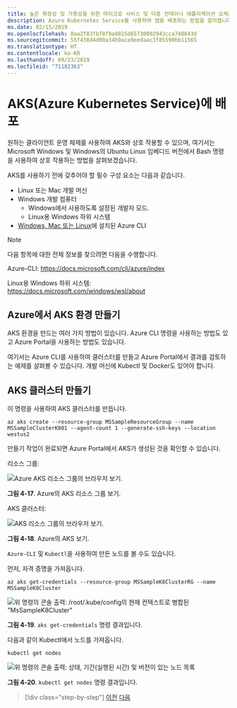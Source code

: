 ```yaml
---
title: 높은 확장성 및 가용성을 위한 마이크로 서비스 및 다중 컨테이너 애플리케이션 오케스트레이션
description: Azure Kubernetes Service를 사용하여 앱을 배포하는 방법을 알아봅니다.
ms.date: 02/15/2019
ms.openlocfilehash: 0aa2f83fbf8f9a8815d65730002943cca748643d
ms.sourcegitcommit: 55f438d4d00a34b9aca9eedaac3f85590bb11565
ms.translationtype: HT
ms.contentlocale: ko-KR
ms.lasthandoff: 09/23/2019
ms.locfileid: "71182363"
---
```

# <a name="deploy-to-azure-kubernetes-service-aks"></a>AKS(Azure Kubernetes Service)에 배포

원하는 클라이언트 운영 체제를 사용하여 AKS와 상호 작용할 수 있으며, 여기서는 Microsoft Windows 및 Windows의 Ubuntu Linux 임베디드 버전에서 Bash 명령을 사용하여 상호 작용하는 방법을 살펴보겠습니다.

AKS를 사용하기 전에 갖추어야 할 필수 구성 요소는 다음과 같습니다.

- Linux 또는 Mac 개발 머신
- Windows 개발 컴퓨터
  - Windows에서 사용하도록 설정된 개발자 모드.
  - Linux용 Windows 하위 시스템
- [Windows, Mac 또는 Linux](https://docs.microsoft.com/cli/azure/install-azure-cli)에 설치된 Azure CLI

> [!NOTE]
> 다음 항목에 대한 전체 정보를 찾으려면 다음을 수행합니다.
>
> Azure-CLI: <https://docs.microsoft.com/cli/azure/index>
>
> Linux용 Windows 하위 시스템: <https://docs.microsoft.com/windows/wsl/about>

## <a name="create-the-aks-environment-in-azure"></a>Azure에서 AKS 환경 만들기

AKS 환경을 만드는 여러 가지 방법이 있습니다. Azure CLI 명령을 사용하는 방법도 있고 Azure Portal을 사용하는 방법도 있습니다.

여기서는 Azure CLI를 사용하여 클러스터를 만들고 Azure Portal에서 결과를 검토하는 예제를 살펴볼 수 있습니다. 개발 머신에 Kubectl 및 Docker도 있어야 합니다.  

## <a name="create-the-aks-cluster"></a>AKS 클러스터 만들기

이 명령을 사용하여 AKS 클러스터를 만듭니다.

```console
az aks create --resource-group MSSampleResourceGroup --name MSSampleClusterK801 --agent-count 1 --generate-ssh-keys --location westus2
```

만들기 작업이 완료되면 Azure Portal에서 AKS가 생성된 것을 확인할 수 있습니다.

리소스 그룹:

![Azure AKS 리소스 그룹의 브라우저 보기.](media/aks-resource-group-view.png)

**그림 4-17**. Azure의 AKS 리소스 그룹 보기.

AKS 클러스터:

![AKS 리소스 그룹의 브라우저 보기.](media/aks-cluster-view.png)

**그림 4-18**. Azure의 AKS 보기.

`Azure-CLI` 및 `Kubectl`을 사용하여 만든 노드를 볼 수도 있습니다.

먼저, 자격 증명을 가져옵니다.

```console
az aks get-credentials --resource-group MSSampleK8ClusterRG --name MSSampleK8Cluster
```

![위 명령의 콘솔 출력: /root/.kube/config의 현재 컨텍스트로 병합된 "MsSampleK8Cluster"](media/get-credentials-command-result.png)

**그림 4-19**. `aks get-credentials` 명령 결과입니다.

다음과 같이 Kubectl에서 노드를 가져옵니다.

```console
kubectl get nodes
```

![위 명령의 콘솔 출력: 상태, 기간(실행된 시간) 및 버전이 있는 노드 목록](media/kubectl-get-nodes-command-result.png)

**그림 4-20**. `kubectl get nodes` 명령 결과입니다.

>[!div class="step-by-step"]
>[이전](orchestrate-high-scalability-availability.md)
>[다음](docker-apps-development-environment.md)
